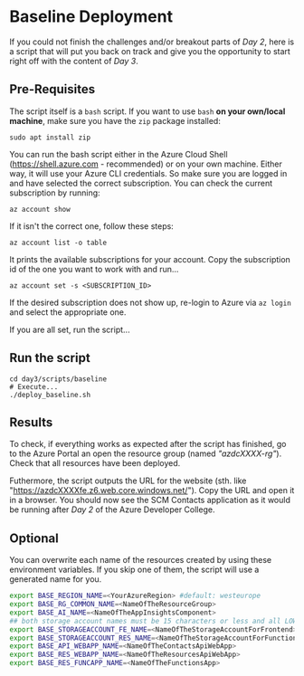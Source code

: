 # Baseline Deployment

If you could not finish the challenges and/or breakout parts of *Day 2*, here is a script that will put you back on track and give you the opportunity to start right off with the content of *Day 3*.

## Pre-Requisites

The script itself is a `bash` script. If you want to use ```bash``` **on your own/local machine**, make sure you have the ```zip``` package installed:

```shell
sudo apt install zip
```

You can run the bash script either in the Azure Cloud Shell (https://shell.azure.com - recommended) or on your own machine. Either way, it will use your Azure CLI credentials. So make sure you are logged in and have selected the correct subscription. You can check the current subscription by running:

```shell
az account show
```

If it isn't the correct one, follow these steps:

```shell
az account list -o table
```

It prints the available subscriptions for your account. Copy the subscription id of the one you want to work with and run...

```shell
az account set -s <SUBSCRIPTION_ID>
```

If the desired subscription does not show up, re-login to Azure via ```az login``` and select the appropriate one.

If you are all set, run the script...

## Run the script

```shell
cd day3/scripts/baseline
# Execute...
./deploy_baseline.sh
```

## Results

To check, if everything works as expected after the script has finished, go to the Azure Portal an open the resource group (named _"azdcXXXX-rg"_). Check that all resources have been deployed. 

Futhermore, the script outputs the URL for the website (sth. like "https://azdcXXXXfe.z6.web.core.windows.net/"). Copy the URL and open it in a browser. You should now see the SCM Contacts application as it would be running after *Day 2* of the Azure Developer College.

## Optional

You can overwrite each name of the resources created by using these environment variables. If you skip one of them, the script will use a generated name for you.

```bash
export BASE_REGION_NAME=<YourAzureRegion> #default: westeurope
export BASE_RG_COMMON_NAME=<NameOfTheResourceGroup>
export BASE_AI_NAME=<NameOfTheAppInsightsComponent>
## both storage account names must be 15 characters or less and all LOWERCASE
export BASE_STORAGEACCOUNT_FE_NAME=<NameOfTheStorageAccountForFrontend>
export BASE_STORAGEACCOUNT_RES_NAME=<NameOfTheStorageAccountForFunctionsAndImages>
export BASE_API_WEBAPP_NAME=<NameOfTheContactsApiWebApp>
export BASE_RES_WEBAPP_NAME=<NameOfTheResourcesApiWebApp>
export BASE_RES_FUNCAPP_NAME=<NameOfTheFunctionsApp>
```